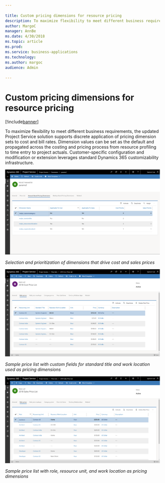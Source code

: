 ```yaml
---

title: Custom pricing dimensions for resource pricing
description: To maximize flexibility to meet different business requirements, the updated Project Service solution supports discrete application of pricing dimension sets to cost and bill rates.
author: MargoC
manager: AnnBe
ms.date: 4/30/2018
ms.topic: article
ms.prod: 
ms.service: business-applications
ms.technology: 
ms.author: margoc
audience: Admin

---
```

#  Custom pricing dimensions for resource pricing




[!include[banner](../../../../includes/banner.md)]

To maximize flexibility to meet different business requirements, the updated
Project Service solution supports discrete application of pricing dimension sets
to cost and bill rates. Dimension values can be set as the default and
propagated across the costing and pricing process from resource profiling to
time entry to project actuals. Customer-specific configuration and modification
or extension leverages standard Dynamics 365 customizability infrastructure.

![Screen showing amount-based pricing dimensions](media/custom-pricing-dimensions-resource-pricing-1.png "Screen showing amount-based pricing dimensions")



*Selection and prioritization of dimensions that drive cost and sales prices*

![Screen showing cost price list with resourcing and standard title dimensions](media/custom-pricing-dimensions-resource-pricing-2.png "Screen showing cost price list with resourcing and standard title dimensions")

*Sample price list with custom fields for standard title and work location used
as pricing dimensions*

![Screen showing sales price list with role dimension](media/custom-pricing-dimensions-resource-pricing-3.png "Screen showing sales price list with role dimension")

*Sample price list with role, resource unit, and work location as pricing
dimensions*
